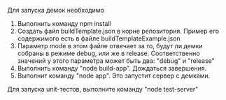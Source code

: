  Для запуска демок необходимо
 1. Выполнить команду npm install
 2. Создать файл buildTemplate.json в корне репозитория. Пример его содержимого есть в файле buildTemplateExample.json
 3. Параметр mode в этом файле отвечает за то, будут ли демки собраны в режиме debug, или же в release. Соответственно
 значений у этого параметра может быть два: "debug" и "release"
 4. Выполнить команду "node build-app". Дождаться завершения.
 5. Выполнит команду "node app". Это запустит сервер с демками.

 Для запуска unit-тестов, выполните команду "node test-server"